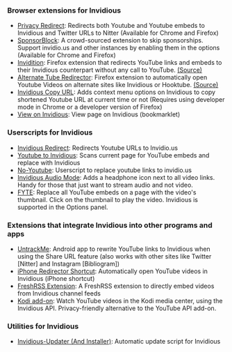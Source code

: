 ### Browser extensions for Invidious
- [Privacy Redirect](https://github.com/SimonBrazell/privacy-redirect): Redirects both Youtube and Youtube embeds to Invidious and Twitter URLs to Nitter (Available for Chrome and Firefox)
- [SponsorBlock](https://github.com/ajayyy/SponsorBlock): A crowd-sourced extension to skip sponsorships. Support invidio.us and other instances by enabling them in the options (Available for Chrome and Firefox)
- [Invidition](https://addons.mozilla.org/en-US/firefox/addon/invidition/): Firefox extension that redirects YouTube links and embeds to their Invidious counterpart without any call to YouTube. [(Source)](https://codeberg.org/Booteille/Invidition)
- [Alternate Tube Redirector](https://addons.mozilla.org/en-US/firefox/addon/alternate-tube-redirector/): Firefox extension to automatically open Youtube Videos on alternate sites like Invidious or Hooktube. [(Source)](https://gitlab.com/2vek/alternate-tube-redirector/)
- [Invidious Copy URL](https://github.com/recette-lemon/invidious-copy-url/): Adds context menu options on Invidious to copy shortened Youtube URL at current time or not (Requires using developer mode in Chrome or a developer version of Firefox)
- [View on Invidious](https://omar.yt/722e5c15832840fe1ae8830b7c590254b9e0a45c/invidious-bookmarklet.html): View page on Invidious (bookmarklet)

### Userscripts for Invidious
- [Invidious Redirect](https://greasyfork.org/en/scripts/370461-invidious-redirect): Redirects Youtube URLs to Invidio.us
- [Youtube to Invidious](https://greasyfork.org/en/scripts/375264-youtube-to-invidious): Scans current page for YouTube embeds and replace with Invidious
- [No-Youtube](https://github.com/mperez01/no-youtube): Userscript to replace youtube links to invidio.us
- [Invidious Audio Mode](https://greasyfork.org/en/scripts/397700-invidious-audio-mode): Adds a headphone icon next to all video links. Handy for those that just want to stream audio and not video.
- [FYTE](https://greasyfork.org/en/scripts/9252-fyte-fast-youtube-embedded-player): Replace all YouTube embeds on a page with the video's thumbnail. Click on the thumbnail to play the video. Invidious is supported in the Options panel.

### Extensions that integrate Invidious into other programs and apps
- [UntrackMe](https://f-droid.org/en/packages/app.fedilab.nitterizeme/): Android app to rewrite YouTube links to Invidious when using the Share URL feature (also works with other sites like Twitter [Nitter] and Instagram [Bibliogram])
- [iPhone Redirector Shortcut](https://www.icloud.com/shortcuts/6bbf26d989cf4d07a5fe1626efbc0950): Automatically open YouTube videos in Invidious (iPhone shortcut)
- [FreshRSS Extension](https://github.com/tmiland/freshrss-invidious): A FreshRSS extension to directly embed videos from Invidious channel feeds
- [Kodi add-on](https://github.com/TheAssassin/kodi-invidious-plugin): Watch YouTube videos in the Kodi media center, using the Invidious API. Privacy-friendly alternative to the YouTube API add-on.

### Utilities for Invidious
- [Invidious-Updater (And Installer)](https://github.com/tmiland/Invidious-Updater): Automatic update script for Invidious